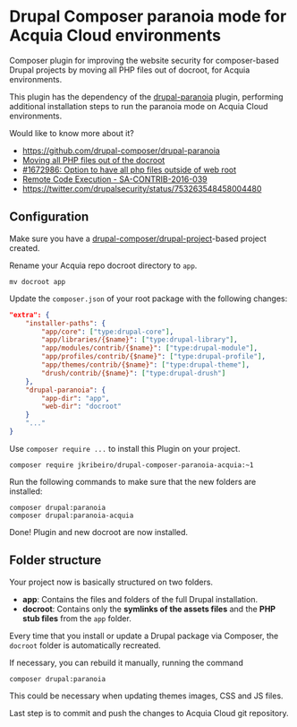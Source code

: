 # Drupal Composer paranoia mode for Acquia Cloud environments
Composer plugin for improving the website security for composer-based Drupal projects by moving all PHP files out of docroot, for Acquia environments.

This plugin has the dependency of the [drupal-paranoia](https://github.com/drupal-composer/drupal-paranoia) plugin, performing additional installation steps to run the paranoia mode on Acquia Cloud environments.

Would like to know more about it?
- https://github.com/drupal-composer/drupal-paranoia
- [Moving all PHP files out of the docroot](https://www.drupal.org/node/2767907)
- [#1672986: Option to have all php files outside of web root](https://www.drupal.org/node/1672986)
- [Remote Code Execution - SA-CONTRIB-2016-039](https://www.drupal.org/node/2765575)
- https://twitter.com/drupalsecurity/status/753263548458004480

## Configuration
Make sure you have a [drupal-composer/drupal-project](https://github.com/drupal-composer/drupal-project)-based project created.

Rename your Acquia repo docroot directory to `app`.
```
mv docroot app
```

Update the `composer.json` of your root package with the following changes:
```json
"extra": {
    "installer-paths": {
        "app/core": ["type:drupal-core"],
        "app/libraries/{$name}": ["type:drupal-library"],
        "app/modules/contrib/{$name}": ["type:drupal-module"],
        "app/profiles/contrib/{$name}": ["type:drupal-profile"],
        "app/themes/contrib/{$name}": ["type:drupal-theme"],
        "drush/contrib/{$name}": ["type:drupal-drush"]
    },
    "drupal-paranoia": {
        "app-dir": "app",
        "web-dir": "docroot"
    }
    "..."
}
```

Use `composer require ...` to install this Plugin on your project.
```
composer require jkribeiro/drupal-composer-paranoia-acquia:~1
```

Run the following commands to make sure that the new folders are installed:
```
composer drupal:paranoia
composer drupal:paranoia-acquia
```

Done! Plugin and new docroot are now installed.

## Folder structure
Your project now is basically structured on two folders.
- __app__: Contains the files and folders of the full Drupal installation.
- __docroot__: Contains only the __symlinks of the assets files__ and the __PHP stub files__ from the `app` folder.

Every time that you install or update a Drupal package via Composer, the `docroot` folder is automatically recreated.

If necessary, you can rebuild it manually, running the command
```
composer drupal:paranoia
```

This could be necessary when updating themes images, CSS and JS files.

Last step is to commit and push the changes to Acquia Cloud git repository.
